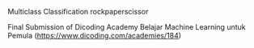 
Multiclass Classification rockpaperscissor

Final Submission of Dicoding Academy Belajar Machine Learning untuk Pemula (https://www.dicoding.com/academies/184)
